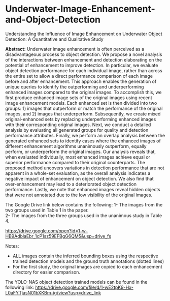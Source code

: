 # Underwater-Image-Enhancement-and-Object-Detection
Understanding the Influence of Image Enhancement on Underwater Object Detection: A Quantitative and Qualitative Study

**Abstract:** Underwater image enhancement is often perceived as a disadvantageous process to object detection. We propose a novel analysis of the interactions between enhancement and detection elaborating on the potential of enhancement to improve detection. In particular, we evaluate object detection performance for each individual image, rather than across the entire set to allow a direct performance comparison of each image before and after enhancement. This approach enables the generation of unique queries to identify the outperforming and underperforming enhanced images compared to the original images. To accomplish this, we first produce enhanced image sets of the original images using recent image enhancement models. Each enhanced set is then divided into two groups: 1) images that outperform or match the performance of the original images, and 2) images that underperform. Subsequently, we create mixed original-enhanced sets by replacing underperforming enhanced images with their corresponding original images. Next, we conduct a detailed analysis by evaluating all generated groups for quality and detection performance attributes. Finally, we perform an overlap analysis between the generated enhanced sets to identify cases where the enhanced images of different enhancement algorithms unanimously outperform, equally perform, or underperform the original images. Our analysis reveals that, when evaluated individually, most enhanced images achieve equal or superior performance compared to their original counterparts. The proposed method uncovers variations in detection performance that are not apparent in a whole-set evaluation, as the overall analysis indicates a negative impact of enhancement on object detection. We also find that over-enhancement may lead to a deteriorated object detection performance. Lastly, we note that enhanced images reveal hidden objects that were not annotated due to the low visibility of the original images.

The Google Drive link below contains the following:
1- The images from the two groups used in Table 1 in the paper.       
2- The images from the three groups used in the unanimous study in Table 4.     

https://drive.google.com/open?id=1-w-HB9AdblaEbr_1cP1sz59EFBgG6QM5&usp=drive_fs

Notes:
- ALL images contain the inferred bounding boxes using the respective trained detection models and the ground truth annotations (dotted lines)
- For the first study, the original images are copied to each enhancement directory for easier comparison.

The YOLO-NAS object detection trained models can be found in the following link:
https://drive.google.com/file/d/1-wE2tpK9-Hx-L0aFYTjasN01bXKBm-ig/view?usp=drive_link
